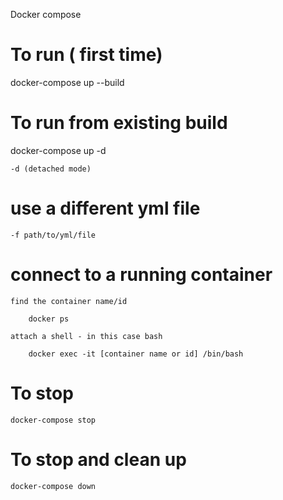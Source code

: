 Docker compose

# To run ( first time)

docker-compose up --build

# To run from existing build

docker-compose up -d

    -d (detached mode)

# use a different yml file

    -f path/to/yml/file

# connect to a running container

    find the container name/id

        docker ps

    attach a shell - in this case bash

        docker exec -it [container name or id] /bin/bash

# To stop

    docker-compose stop

# To stop and clean up

    docker-compose down